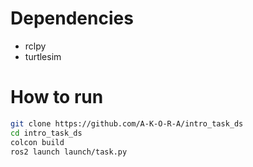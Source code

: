 

# Dependencies
 - rclpy
 - turtlesim

# How to run
```sh
git clone https://github.com/A-K-O-R-A/intro_task_ds
cd intro_task_ds
colcon build
ros2 launch launch/task.py  
```